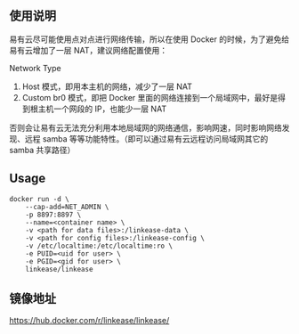 ## 使用说明

易有云尽可能使用点对点进行网络传输，所以在使用 Docker 的时候，为了避免给易有云增加了一层 NAT，建议网络配置使用：

Network Type

1. Host 模式，即用本主机的网络，减少了一层 NAT
2. Custom br0 模式，即把 Docker 里面的网络连接到一个局域网中，最好是得到根主机一个网段的 IP，也能少一层 NAT

否则会让易有云无法充分利用本地局域网的网络通信，影响网速，同时影响网络发现、远程 samba 等等功能特性。（即可以通过易有云远程访问局域网其它的 samba 共享路径）

## Usage

```
docker run -d \
    --cap-add=NET_ADMIN \
    -p 8897:8897 \
    --name=<container name> \
    -v <path for data files>:/linkease-data \
    -v <path for config files>:/linkease-config \
    -v /etc/localtime:/etc/localtime:ro \
    -e PUID=<uid for user> \
    -e PGID=<gid for user> \
    linkease/linkease
```

## 镜像地址

https://hub.docker.com/r/linkease/linkease/
